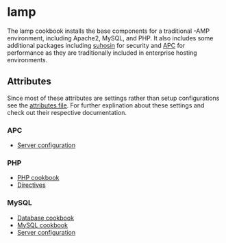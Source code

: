 lamp
====

The lamp cookbook installs the base components for a traditional -AMP
environment, including Apache2, MySQL, and PHP. It also includes some additional
packages including [suhosin](https://suhosin.org/stories/index.html) for
security and [APC](http://php.net/manual/en/book.apc.php) for performance as
they are traditionally included in enterprise hosting environments.

Attributes
----------

Since most of these attributes are settings rather than setup configurations
see the [attributes file](attributes/default.rb). For further explination about
these settings and check out their respective documentation.

### APC

* [Server configuration](https://dev.mysql.com/doc/refman/5.5/en/server-configuration-defaults.html)

### PHP

* [PHP cookbook](../../berks-cookbooks/php)
* [Directives](http://php.net/manual/en/ini.list.php)

### MySQL

* [Database cookbook](../../berks-cookbooks/database)
* [MySQL cookbook](../../berks-cookbooks/mysql)
* [Server configuration](https://dev.mysql.com/doc/refman/5.5/en/server-configuration-defaults.html)
